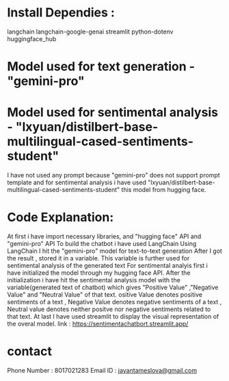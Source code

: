 # Install Dependies : 
langchain
langchain-google-genai
streamlit
python-dotenv
huggingface_hub

# Model used for text generation - "gemini-pro"
# Model used for sentimental analysis - "lxyuan/distilbert-base-multilingual-cased-sentiments-student"

I have not used any prompt because "gemini-pro" does not support prompt template and for sentimental analysis i have used "lxyuan/distilbert-base-multilingual-cased-sentiments-student" this model from hugging face.



# Code Explanation:
At first i have import necessary libraries, and "hugging face" API and "gemini-pro" API
To build the chatbot i have used LangChain 
Using LangChain I hit the "gemini-pro" model for text-to-text generation
After I got the result , stored it in a variable. 
This variable is further used for sentimental analysis of the generated text 
For sentimental analyis first i have initialized the model through my hugging face API. After the initialization i have hit the sentimental analysis model with the variable(generated text of chatbot) which gives "Positive Value" ,"Negative Value" and "Neutral Value" of that text.
ositive Value denotes positive sentiments of a text , Negative Value denotes negative sentiments of a text , Neutral value denotes neither positve nor negative sentiments related to that text.
At last I have used streamlit to display the visual representation of the overal model.
link : https://sentimentachatbort.streamlit.app/

# contact
Phone Number : 8017021283
Email ID : jayantameslova@gmail.com


